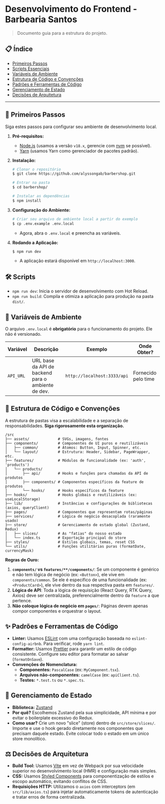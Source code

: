 # Desenvolvimento do Frontend - Barbearia Santos


> Documento guia para a estrutura do projeto.

## 📋 Índice

- [Primeiros Passos](#-primeiros-passos)
- [Scripts Essenciais](#-scripts-essenciais)
- [Variáveis de Ambiente](#-variáveis-de-ambiente)
- [Estrutura de Código e Convenções](#-estrutura-de-código-e-convenções)
- [Padrões e Ferramentas de Código](#-padrões-e-ferramentas-de-código)
- [Gerenciamento de Estado](#-gerenciamento-de-estado)
- [Decisões de Arquitetura](#-decisões-de-arquitetura)

---

## 🚀 Primeiros Passos

Siga estes passos para configurar seu ambiente de desenvolvimento local.

1.  **Pré-requisitos:**
    - [Node.js](https://nodejs.org/en/) (usamos a versão `v18.x`, gerencie com [nvm](https://github.com/nvm-sh/nvm) se possível).
    - [Yarn](https://yarnpkg.com/getting-started/install) (usamos Yarn como gerenciador de pacotes padrão).

2.  **Instalação:**

    ```bash
    # Clonar o repositório
    $ git clone https://github.com/alyssongab/barbershop.git
    
    # Entrar na pasta
    $ cd barbershop/
    
    # Instalar as dependências
    $ npm install
    ```

3.  **Configuração do Ambiente:**

    ```bash
    # Criar seu arquivo de ambiente local a partir do exemplo
    $ cp .env.example .env.local
    ```
    - Agora, abra o `.env.local` e preencha as variáveis.

4.  **Rodando a Aplicação:**
    ```bash
    $ npm run dev
    ```
    - A aplicação estará disponível em `http://localhost:3000`.

## 🛠️ Scripts

- `npm run dev`: Inicia o servidor de desenvolvimento com Hot Reload.
- `npm run build`: Compila e otimiza a aplicação para produção na pasta `dist/`.

## 🔑 Variáveis de Ambiente

O arquivo `.env.local` é **obrigatório** para o funcionamento do projeto. Ele não é versionado.

| Variável            | Descrição                                         | Exemplo                                | Onde Obter?                                |
| ------------------- | ------------------------------------------------- | -------------------------------------- | ------------------------------------------ |
| `API_URL`      | URL base da API de backend para o ambiente de dev. | `http://localhost:3333/api`            | Fornecido pelo time |

## 📂 Estrutura de Código e Convenções

A estrutura de pastas visa a escalabilidade e a separação de responsabilidades. **Siga rigorosamente esta organização.**

```
/src
├── assets/             # SVGs, imagens, fontes
├── components/         # Componentes de UI puros e reutilizáveis
│   ├── common/         # Átomos: Button, Input, Spinner, etc.
│   └── layout/         # Estrutura: Header, Sidebar, PageWrapper, etc.
├── features/           # Módulos de funcionalidade (ex: 'auth', 'products')
│   └── products/
│       ├── api/        # Hooks e funções para chamadas da API de produtos
│       ├── components/ # Componentes específicos da feature de produtos
│       └── hooks/      # Hooks específicos da feature
├── hooks/              # Hooks globais e reutilizáveis (ex: useLocalStorage)
├── lib/                # Instâncias e configurações de bibliotecas (axios, queryClient)
├── pages/              # Componentes que representam rotas/páginas
├── services/           # Lógica de negócio desacoplada (raramente usado)
├── store/              # Gerenciamento de estado global (Zustand, Redux)
│   ├── slices/         # As "fatias" do nosso estado
│   └── index.ts        # Exportação principal do store
├── styles/             # Estilos globais, temas, reset CSS
└── utils/              # Funções utilitárias puras (formatDate, currencyMask)
```

**Regras de Ouro:**
1.  **`components/` vs `features/**/components/`**: Se um componente é genérico e não tem lógica de negócio (ex: `<Button>`), ele vive em `components/common`. Se ele é específico de uma funcionalidade (ex: `<ProductCard>`), ele vive dentro da sua respectiva pasta em `features/`.
2.  **Lógica de API**: Toda a lógica de requisição (React Query, RTK Query, Axios) deve ser centralizada, preferencialmente dentro da `feature` a que pertence.
3.  **Não coloque lógica de negócio em `pages/`**: Páginas devem apenas compor componentes e orquestrar o layout.

## ✨ Padrões e Ferramentas de Código

- **Linter:** Usamos [ESLint](https://eslint.org/) com uma configuração baseada no `eslint-config-airbnb`. Para verificar, rode `yarn lint`.
- **Formatter:** Usamos [Prettier](https://prettier.io/) para garantir um estilo de código consistente. Configure seu editor para formatar ao salvar (`formatOnSave`).
- **Convenções de Nomenclatura:**
    - **Componentes:** `PascalCase` (ex: `MyComponent.tsx`).
    - **Arquivos não-componentes:** `camelCase` (ex: `apiClient.ts`).
    - **Testes:** `*.test.ts` ou `*.spec.ts`.

## 🧠 Gerenciamento de Estado

- **Biblioteca:** [Zustand](https://zustand-demo.pmnd.rs/)
- **Por quê?** Escolhemos Zustand pela sua simplicidade, API mínima e por evitar o boilerplate excessivo do Redux.
- **Como usar?** Crie um novo "slice" (store) dentro de `src/store/slices/`. Importe e use o hook gerado diretamente nos componentes que precisam daquele estado. Evite colocar todo o estado em um único store monolítico.

## ⚖️ Decisões de Arquitetura

- **Build Tool:** Usamos [Vite](https://vitejs.dev/) em vez de Webpack por sua velocidade superior no desenvolvimento local (HMR) e configuração mais simples.
- **CSS:** Usamos [Styled Components](https://styled-components.com/) para componentização de estilos e escopo automático, evitando conflitos de CSS.
- **Requisições HTTP:** Utilizamos o `axios` com interceptors (em `src/lib/axios.ts`) para injetar automaticamente tokens de autenticação e tratar erros de forma centralizada.
